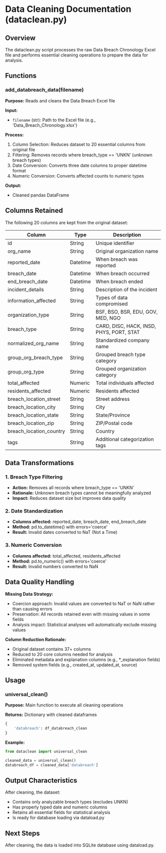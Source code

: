 # Data Cleaning Documentation (dataclean.py)

## Overview
The dataclean.py script processes the raw Data Breach Chronology Excel file and performs essential cleaning operations to prepare the data for analysis.

## Functions

### add_databreach_data(filename)

**Purpose:** Reads and cleans the Data Breach Excel file

**Input:**
- `filename` (str): Path to the Excel file (e.g., 'Data_Breach_Chronology.xlsx')

**Process:**
1. Column Selection: Reduces dataset to 20 essential columns from original file
2. Filtering: Removes records where breach_type == 'UNKN' (unknown breach types)
3. Date Conversion: Converts three date columns to proper datetime format
4. Numeric Conversion: Converts affected counts to numeric types

**Output:**
- Cleaned pandas DataFrame

## Columns Retained

The following 20 columns are kept from the original dataset:

| Column | Type | Description |
|--------|------|-------------|
| id | String | Unique identifier |
| org_name | String | Original organization name |
| reported_date | Datetime | When breach was reported |
| breach_date | Datetime | When breach occurred |
| end_breach_date | Datetime | When breach ended |
| incident_details | String | Description of the incident |
| information_affected | String | Types of data compromised |
| organization_type | String | BSF, BSO, BSR, EDU, GOV, MED, NGO |
| breach_type | String | CARD, DISC, HACK, INSD, PHYS, PORT, STAT |
| normalized_org_name | String | Standardized company name |
| group_org_breach_type | String | Grouped breach type category |
| group_org_type | String | Grouped organization category |
| total_affected | Numeric | Total individuals affected |
| residents_affected | Numeric | Residents affected |
| breach_location_street | String | Street address |
| breach_location_city | String | City |
| breach_location_state | String | State/Province |
| breach_location_zip | String | ZIP/Postal code |
| breach_location_country | String | Country |
| tags | String | Additional categorization tags |

## Data Transformations

### 1. Breach Type Filtering
- **Action:** Removes all records where breach_type == 'UNKN'
- **Rationale:** Unknown breach types cannot be meaningfully analyzed
- **Impact:** Reduces dataset size but improves data quality

### 2. Date Standardization
- **Columns affected:** reported_date, breach_date, end_breach_date
- **Method:** pd.to_datetime() with errors='coerce'
- **Result:** Invalid dates converted to NaT (Not a Time)

### 3. Numeric Conversion
- **Columns affected:** total_affected, residents_affected
- **Method:** pd.to_numeric() with errors='coerce'
- **Result:** Invalid numbers converted to NaN

## Data Quality Handling

**Missing Data Strategy:**
- Coercion approach: Invalid values are converted to NaT or NaN rather than causing errors
- Preservation: All records retained even with missing values in some fields
- Analysis impact: Statistical analyses will automatically exclude missing values

**Column Reduction Rationale:**
- Original dataset contains 37+ columns
- Reduced to 20 core columns needed for analysis
- Eliminated metadata and explanation columns (e.g., *_explanation fields)
- Removed system fields (e.g., created_at, updated_at, source)

## Usage

### universal_clean()

**Purpose:** Main function to execute all cleaning operations

**Returns:** Dictionary with cleaned dataframes
```python
{
    'databreach': df_databreach_clean
}
```

**Example:**
```python
from dataclean import universal_clean

cleaned_data = universal_clean()
databreach_df = cleaned_data['databreach']
```

## Output Characteristics

After cleaning, the dataset:
- Contains only analyzable breach types (excludes UNKN)
- Has properly typed date and numeric columns
- Retains all essential fields for statistical analysis
- Is ready for database loading via dataload.py

## Next Steps

After cleaning, the data is loaded into SQLite database using dataload.py.